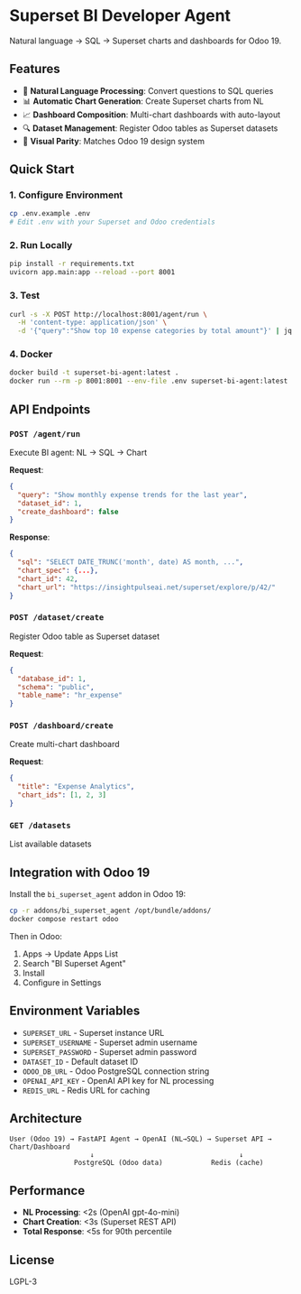 # Superset BI Developer Agent

Natural language → SQL → Superset charts and dashboards for Odoo 19.

## Features

- 🤖 **Natural Language Processing**: Convert questions to SQL queries
- 📊 **Automatic Chart Generation**: Create Superset charts from NL
- 📈 **Dashboard Composition**: Multi-chart dashboards with auto-layout
- 🔍 **Dataset Management**: Register Odoo tables as Superset datasets
- 🎨 **Visual Parity**: Matches Odoo 19 design system

## Quick Start

### 1. Configure Environment

```bash
cp .env.example .env
# Edit .env with your Superset and Odoo credentials
```

### 2. Run Locally

```bash
pip install -r requirements.txt
uvicorn app.main:app --reload --port 8001
```

### 3. Test

```bash
curl -s -X POST http://localhost:8001/agent/run \
  -H 'content-type: application/json' \
  -d '{"query":"Show top 10 expense categories by total amount"}' | jq
```

### 4. Docker

```bash
docker build -t superset-bi-agent:latest .
docker run --rm -p 8001:8001 --env-file .env superset-bi-agent:latest
```

## API Endpoints

### `POST /agent/run`

Execute BI agent: NL → SQL → Chart

**Request**:
```json
{
  "query": "Show monthly expense trends for the last year",
  "dataset_id": 1,
  "create_dashboard": false
}
```

**Response**:
```json
{
  "sql": "SELECT DATE_TRUNC('month', date) AS month, ...",
  "chart_spec": {...},
  "chart_id": 42,
  "chart_url": "https://insightpulseai.net/superset/explore/p/42/"
}
```

### `POST /dataset/create`

Register Odoo table as Superset dataset

**Request**:
```json
{
  "database_id": 1,
  "schema": "public",
  "table_name": "hr_expense"
}
```

### `POST /dashboard/create`

Create multi-chart dashboard

**Request**:
```json
{
  "title": "Expense Analytics",
  "chart_ids": [1, 2, 3]
}
```

### `GET /datasets`

List available datasets

## Integration with Odoo 19

Install the `bi_superset_agent` addon in Odoo 19:

```bash
cp -r addons/bi_superset_agent /opt/bundle/addons/
docker compose restart odoo
```

Then in Odoo:
1. Apps → Update Apps List
2. Search "BI Superset Agent"
3. Install
4. Configure in Settings

## Environment Variables

- `SUPERSET_URL` - Superset instance URL
- `SUPERSET_USERNAME` - Superset admin username
- `SUPERSET_PASSWORD` - Superset admin password
- `DATASET_ID` - Default dataset ID
- `ODOO_DB_URL` - Odoo PostgreSQL connection string
- `OPENAI_API_KEY` - OpenAI API key for NL processing
- `REDIS_URL` - Redis URL for caching

## Architecture

```
User (Odoo 19) → FastAPI Agent → OpenAI (NL→SQL) → Superset API → Chart/Dashboard
                    ↓                                    ↓
                PostgreSQL (Odoo data)            Redis (cache)
```

## Performance

- **NL Processing**: <2s (OpenAI gpt-4o-mini)
- **Chart Creation**: <3s (Superset REST API)
- **Total Response**: <5s for 90th percentile

## License

LGPL-3
